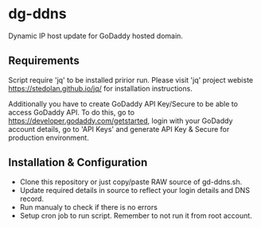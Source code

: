 # dg-ddns
Dynamic IP host update for GoDaddy hosted domain.

## Requirements
Script require 'jq' to be installed pririor run.
Please visit 'jq' project webiste https://stedolan.github.io/jq/ for installation instructions.

Additionally you have to create GoDaddy API Key/Secure to be able to access GoDaddy API. To do this, go to https://developer.godaddy.com/getstarted, login with your GoDaddy account details, go to 'API Keys' and generate API Key & Secure for production environment.

## Installation & Configuration
* Clone this repository or just copy/paste RAW source of gd-ddns.sh.
* Update required details in source to reflect your login details and DNS record.
* Run manualy to check if there is no errors
* Setup cron job to run script. Remember to not run it from root account.
